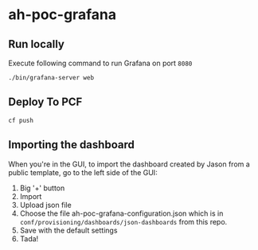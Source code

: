 # ah-poc-grafana

## Run locally

Execute following command to run Grafana on port `8080`

`./bin/grafana-server web`

## Deploy To PCF

`cf push`

## Importing the dashboard

When you're in the GUI, to import the dashboard created by Jason from a public template, go to the left side 
of the GUI:

1. Big '+' button
2. Import
3. Upload json file
4. Choose the file ah-poc-grafana-configuration.json which is in `conf/provisioning/dashboards/json-dashboards` from this repo.
5. Save with the default settings
6. Tada!
